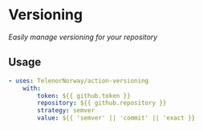 # Versioning

_Easily manage versioning for your repository_

## Usage

```yaml
- uses: TelenorNorway/action-versioning
	with:
		token: ${{ github.token }}
		repository: ${{ github.repository }}
		strategy: semver
		value: ${{ 'semver' || 'commit' || 'exact }}
```
